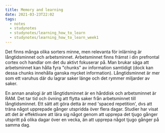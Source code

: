 ```yaml
---
title: Memory and learning
date: 2021-03-23T22:02
tags: 
  - notes
  - studynotes
  - studynotes/learning_how_to_learn
  - studynotes/learning_how_to_learn_week1
---
```


Det finns många olika sorters minne, men relevanta för inlärning är
långtidsminnet och arbetsminnet. Arbetsminnet finns främst i din prefrontal
cortex och handlar om det du aktivt fokuserar på. Man brukar säga att
arbetsminnet kan hålla fyra "chunks" av information samtidigt (dock kan dessa
chunks innehålla ganska mycket information). Långtidsminnet är mer som ett
varuhus där du lagrar saker länge och det rymmer miljarder av saker. 

En annan analogi är att långtidsminnet är en hårddisk och arbetsminnet är RAM. Det tar tid
och övning att flytta saker från arbetsminnet till långtidsminnet. Ett sätt att
göra detta är med 'spaced repetition', dvs att träna något upprepade gånger
utspridda över flera dagar. Studier har visat att det är effektivare att lära
sig något genom att upprepa det tjugo gånger utspritt på olika dagar över en
vecka, än att upprepa något tjugo gånger på samma dag.
